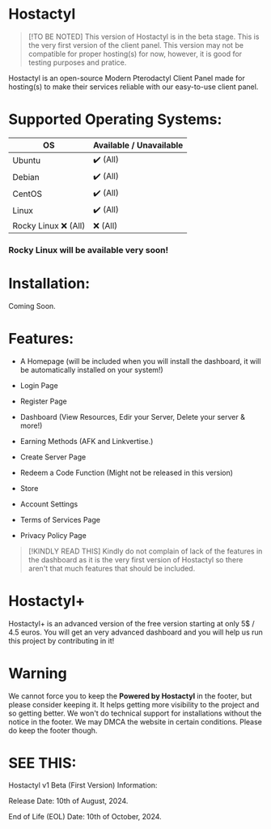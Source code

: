 # Hostactyl

> [!TO BE NOTED]
> This version of Hostactyl is in the beta stage. This is the very first version of the client panel. This version may not be compatible for proper hosting(s) for now, however, it is good for testing purposes and pratice.

Hostactyl is an open-source Modern Pterodactyl Client Panel made for hosting(s) to make their services reliable with our easy-to-use client panel.

# Supported Operating Systems:

| OS              | Available / Unavailable |
|-----------------------|-----------|
| Ubuntu    | ✔️  (All)       | ✔️ (All)  
| Debian        | ✔️ (All)       | ✔️ (All)
| CentOS       | ✔️ (All)        |   ✔️ (All)
| Linux     | ✔️ (All)         |  ✔️ (All)
| Rocky Linux    ❌ (All)             | ❌ (All)    |

### Rocky Linux will be available very soon!

# Installation:

Coming Soon.

# Features:

- A Homepage (will be included when you will install the dashboard, it will be automatically installed on your system!)

- Login Page

- Register Page

- Dashboard (View Resources, Edir your Server, Delete your server &amp; more!)

- Earning Methods (AFK and Linkvertise.)

- Create Server Page

- Redeem a Code Function (Might not be released in this version)

- Store

- Account Settings

- Terms of Services Page

- Privacy Policy Page

> [!KINDLY READ THIS]
> Kindly do not complain of lack of the features in the dashboard as it is the very first version of Hostactyl so there aren't that much features that should be included.

# Hostactyl+

Hostactyl+ is an advanced version of the free version starting at only 5$ / 4.5 euros. You will get an very advanced dashboard and you will help us run this project by contributing in it!

# Warning

We cannot force you to keep the **Powered by Hostactyl** in the footer, but please consider keeping it. It helps getting more visibility to the project and so getting better. We won't do technical support for installations without the notice in the footer. We may DMCA the website in certain conditions. Please do keep the footer though.

# SEE THIS:

Hostactyl v1 Beta (First Version) Information:

Release Date: 10th of August, 2024.

End of Life (EOL) Date: 10th of October, 2024.
